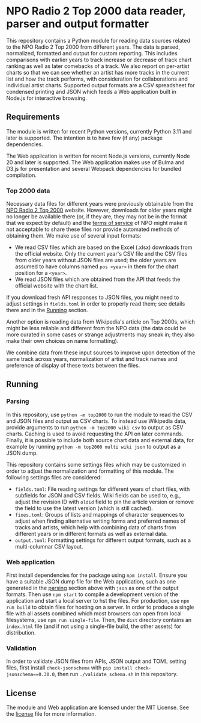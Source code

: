 # NPO Radio 2 Top 2000 data reader, parser and output formatter

This repository contains a Python module for reading data sources related to 
the NPO Radio 2 Top 2000 from different years. The data is parsed, normalized, 
formatted and output for custom reporting. This includes comparisons with 
earlier years to track increase or decrease of track chart ranking as well as 
later comebacks of a track. We also report on per-artist charts so that we can 
see whether an artist has more tracks in the current list and how the track 
performs, with consideration for collaborations and individual artist charts. 
Supported output formats are a CSV spreadsheet for condensed printing and JSON 
which feeds a Web application built in Node.js for interactive browsing.

## Requirements

The module is written for recent Python versions, currently Python 3.11 and 
later is supported. The intention is to have few (if any) package dependencies.

The Web application is written for recent Node.js versions, currently Node 20 
and later is supported. The Web application makes use of Bulma and D3.js for 
presentation and several Webpack dependencies for bundled compilation.

### Top 2000 data

Necessary data files for different years were previously obtainable from the 
[NPO Radio 2 Top 2000](https://www.nporadio2.nl/top2000) website. However, 
downloads for older years might no longer be available there (or, if they are, 
they may not be in the format that we expect by default) and the [terms of 
service](https://npo.nl/overnpo/algemene-voorwaarden/algemene-voorwaarden-online) 
of NPO might make it not acceptable to share these files nor provide automated 
methods of obtaining them. We make use of several input formats:

- We read CSV files which are based on the Excel (.xlsx) downloads from the 
  official website. Only the current year's CSV file and the CSV files from 
  older years without JSON files are used; the older years are assumed to have 
  columns named `pos <year>` in them for the chart position for a `<year>`.
- We read JSON files which are obtained from the API that feeds the official 
  website with the chart list.

If you download fresh API responses to JSON files, you might need to adjust 
settings in `fields.toml` in order to properly read them; see details there and 
in the [Running](#running) section.

Another option is reading data from Wikipedia's article on Top 2000s, which 
might be less reliable and different from the NPO data (the data could be more 
curated in some cases or strange adjustments may sneak in; they also make their 
own choices on name formatting).

We combine data from these input sources to improve upon detection of the same 
track across years, normalization of artist and track names and preference of 
display of these texts between the files.

## Running

### Parsing

In this repository, use `python -m top2000` to run the module to read the CSV 
and JSON files and output as CSV charts. To instead use Wikipedia data, provide 
arguments to run `python -m top2000 wiki csv` to output as CSV charts. Caching 
is used to avoid requesting the API on later commands. Finally, it is possible 
to include both source chart data and external data, for example by running 
`python -m top2000 multi wiki json` to output as a JSON dump.

This repository contains some settings files which may be customized in order 
to adjust the normalization and formatting of this module. The following 
settings files are considered:

- `fields.toml`: File reading settings for different years of chart files, with 
  subfields for JSON and CSV fields. Wiki fields can be used to, e.g., adjust 
  the revision ID with `oldid` field to pin the article version or remove the 
  field to use the latest version (which is still cached).
- `fixes.toml`: Groups of lists and mappings of character sequences to adjust 
  when finding alternative writing forms and preferred names of tracks and 
  artists, which help with combining data of charts from different years or in 
  different formats as well as external data.
- `output.toml`: Formatting settings for different output formats, such as 
  a multi-columnar CSV layout.

### Web application

First install dependencies for the package using `npm install`. Ensure you have 
a suitable JSON dump file for the Web application, such as one generated in the 
[parsing](#parsing) section above with `json` as one of the output formats. 
Then use `npm start` to compile a development version of the application and 
start a local server to hst the files. For production, use `npm run build` to 
obtain files for hosting on a server. In order to produce a single file with 
all assets combined which most browsers can open from local filesystems, use 
`npm run single-file`. Then, the `dist` directory contains an `index.html` file 
(and if not using a single-file build, the other assets) for distribution.

### Validation

In order to validate JSON files from APIs, JSON output and TOML setting files, 
first install `check-jsonschema` with `pip install check-jsonschema==0.30.0`, 
then run `./validate_schema.sh` in this repository.

## License

The module and Web application are licensed under the MIT License. See the 
[license](LICENSE) file for more information.

